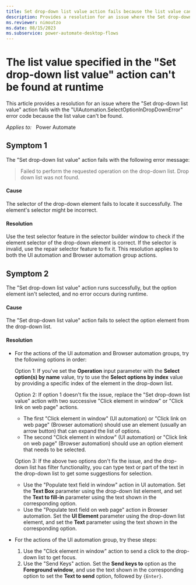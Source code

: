 ```yaml
---
title: Set drop-down list value action fails because the list value can't be found
description: Provides a resolution for an issue where the Set drop-down list value action fails because the list value can't be found.
ms.reviewer: nimoutzo
ms.date: 08/15/2023
ms.subservice: power-automate-desktop-flows
---
```

# The list value specified in the "Set drop-down list value" action can't be found at runtime

This article provides a resolution for an issue where the "Set drop-down list value" action fails with the "UIAutomation.SelectOptionInDropDownError" error code because the list value can't be found.

_Applies to:_ &nbsp; Power Automate

## Symptom 1

The "Set drop-down list value" action fails with the following error message:

> Failed to perform the requested operation on the drop-down list. Drop down list was not found.

#### Cause

The selector of the drop-down element fails to locate it successfully. The element's selector might be incorrect.

#### Resolution

Use the test selector feature in the selector builder window to check if the element selector of the drop-down element is correct. If the selector is invalid, use the repair selector feature to fix it. This resolution applies to both the UI automation and Browser automation group actions.

## Symptom 2

The "Set drop-down list value" action runs successfully, but the option element isn't selected, and no error occurs during runtime.

#### Cause

The "Set drop-down list value" action fails to select the option element from the drop-down list.

#### Resolution

- For the actions of the UI automation and Browser automation groups, try the following options in order:

  Option 1: If you've set the **Operation** input parameter with the **Select option(s) by name** value, try to use the **Select options by index** value by providing a specific index of the element in the drop-down list.

  Option 2: If option 1 doesn't fix the issue, replace the "Set drop-down list value" action with two successive "Click element in window" or "Click link on web page" actions.

  - The first "Click element in window" (UI automation) or "Click link on web page" (Browser automation) should use an element (usually an arrow button) that can expand the list of options.
  - The second "Click element in window" (UI automation) or "Click link on web page" (Browser automation) should use an option element that needs to be selected.

  Option 3: If the above two options don't fix the issue, and the drop-down list has filter functionality, you can type text or part of the text in the drop-down list to get some suggestions for selection.

  - Use the "Populate text field in window" action in UI automation. Set the **Text Box** parameter using the drop-down list element, and set the **Text to fill-in** parameter using the text shown in the corresponding option.
  - Use the "Populate text field on web page" action in Browser automation. Set the **UI Element** parameter using the drop-down list element, and set the **Text** parameter using the text shown in the corresponding option.

- For the actions of the UI automation group, try these steps:

  1. Use the "Click element in window" action to send a click to the drop-down list to get focus.
  2. Use the "Send Keys" action. Set the **Send keys to** option as the **Foreground window**, and use the text shown in the corresponding option to set the **Text to send** option, followed by `{Enter}`.

